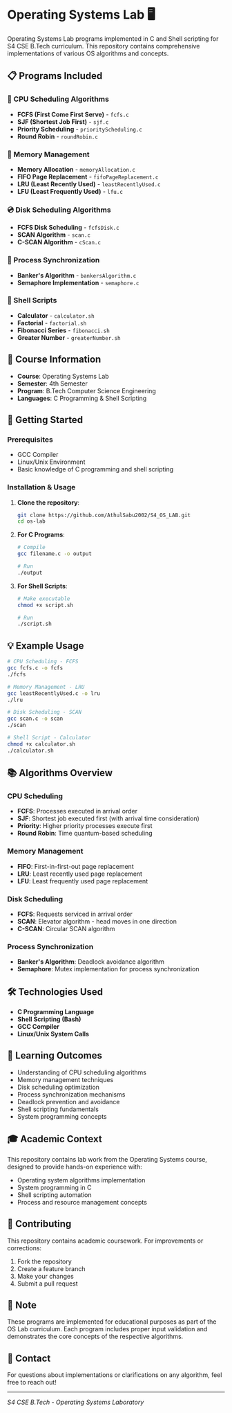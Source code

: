 # Operating Systems Lab 🖥️

Operating Systems Lab programs implemented in C and Shell scripting for S4 CSE B.Tech curriculum. This repository contains comprehensive implementations of various OS algorithms and concepts.

## 📋 Programs Included

### 🔄 CPU Scheduling Algorithms
- **FCFS (First Come First Serve)** - `fcfs.c`
- **SJF (Shortest Job First)** - `sjf.c`
- **Priority Scheduling** - `priorityScheduling.c`
- **Round Robin** - `roundRobin.c`

### 💾 Memory Management
- **Memory Allocation** - `memoryAllocation.c`
- **FIFO Page Replacement** - `fifoPageReplacement.c`
- **LRU (Least Recently Used)** - `leastRecentlyUsed.c`
- **LFU (Least Frequently Used)** - `lfu.c`

### 💿 Disk Scheduling Algorithms
- **FCFS Disk Scheduling** - `fcfsDisk.c`
- **SCAN Algorithm** - `scan.c`
- **C-SCAN Algorithm** - `cScan.c`

### 🔐 Process Synchronization
- **Banker's Algorithm** - `bankersAlgorithm.c`
- **Semaphore Implementation** - `semaphore.c`

### 🐚 Shell Scripts
- **Calculator** - `calculator.sh`
- **Factorial** - `factorial.sh`
- **Fibonacci Series** - `fibonacci.sh`
- **Greater Number** - `greaterNumber.sh`

## 🎯 Course Information

- **Course**: Operating Systems Lab
- **Semester**: 4th Semester
- **Program**: B.Tech Computer Science Engineering
- **Languages**: C Programming & Shell Scripting

## 🚀 Getting Started

### Prerequisites
- GCC Compiler
- Linux/Unix Environment
- Basic knowledge of C programming and shell scripting

### Installation & Usage

1. **Clone the repository**:
   ```bash
   git clone https://github.com/AthulSabu2002/S4_OS_LAB.git
   cd os-lab
   ```

2. **For C Programs**:
   ```bash
   # Compile
   gcc filename.c -o output
   
   # Run
   ./output
   ```

3. **For Shell Scripts**:
   ```bash
   # Make executable
   chmod +x script.sh
   
   # Run
   ./script.sh
   ```

## 💡 Example Usage

```bash
# CPU Scheduling - FCFS
gcc fcfs.c -o fcfs
./fcfs

# Memory Management - LRU
gcc leastRecentlyUsed.c -o lru
./lru

# Disk Scheduling - SCAN
gcc scan.c -o scan
./scan

# Shell Script - Calculator
chmod +x calculator.sh
./calculator.sh
```

## 📚 Algorithms Overview

### CPU Scheduling
- **FCFS**: Processes executed in arrival order
- **SJF**: Shortest job executed first (with arrival time consideration)
- **Priority**: Higher priority processes execute first
- **Round Robin**: Time quantum-based scheduling

### Memory Management
- **FIFO**: First-in-first-out page replacement
- **LRU**: Least recently used page replacement
- **LFU**: Least frequently used page replacement

### Disk Scheduling
- **FCFS**: Requests serviced in arrival order
- **SCAN**: Elevator algorithm - head moves in one direction
- **C-SCAN**: Circular SCAN algorithm

### Process Synchronization
- **Banker's Algorithm**: Deadlock avoidance algorithm
- **Semaphore**: Mutex implementation for process synchronization

## 🛠️ Technologies Used

- **C Programming Language**
- **Shell Scripting (Bash)**
- **GCC Compiler**
- **Linux/Unix System Calls**

## 📖 Learning Outcomes

- Understanding of CPU scheduling algorithms
- Memory management techniques
- Disk scheduling optimization
- Process synchronization mechanisms
- Deadlock prevention and avoidance
- Shell scripting fundamentals
- System programming concepts

## 🎓 Academic Context

This repository contains lab work from the Operating Systems course, designed to provide hands-on experience with:
- Operating system algorithms implementation
- System programming in C
- Shell scripting automation
- Process and resource management concepts

## 🤝 Contributing

This repository contains academic coursework. For improvements or corrections:

1. Fork the repository
2. Create a feature branch
3. Make your changes
4. Submit a pull request

## 📝 Note

These programs are implemented for educational purposes as part of the OS Lab curriculum. Each program includes proper input validation and demonstrates the core concepts of the respective algorithms.

## 📧 Contact

For questions about implementations or clarifications on any algorithm, feel free to reach out!

---
*S4 CSE B.Tech - Operating Systems Laboratory*

